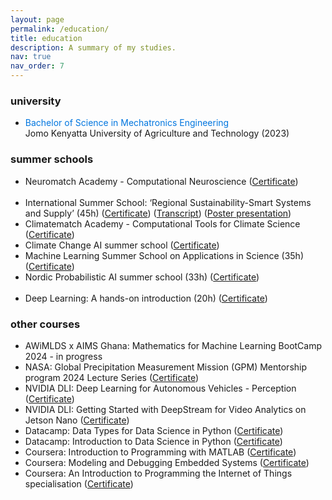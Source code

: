 ```yaml
---
layout: page
permalink: /education/
title: education
description: A summary of my studies.
nav: true
nav_order: 7
---
```


### university
- <span style="color:#0076df;">Bachelor of Science in Mechatronics Engineering</span><br>
Jomo Kenyatta University of Agriculture and Technology (2023)           	                                                                  

### summer schools
- Neuromatch Academy - Computational Neuroscience ([Certificate](https://portal.neuromatchacademy.org/certificate/0df3b00d-9700-44f9-bf76-70e81e8053bc))                                
- International Summer School: ‘Regional Sustainability-Smart Systems and Supply’ (45h) 
([Certificate](https://drive.google.com/file/d/11aNcZ8hoI1qB9LC0Pg6iwIZPqQYGR6I9/view?usp=sharing)) ([Transcript](https://drive.google.com/file/d/11arEifVwL25T7JCFm9emRkRT2mVh8Umh/view?usp=sharing)) ([Poster presentation](https://drive.google.com/file/d/1uwaYL2TBKnkYYzMrX4NXMpvTcTgIAAWe/view?usp=sharing))
- Climatematch Academy - Computational Tools for Climate Science ([Certificate](https://portal.neuromatchacademy.org/certificate/d4677640-2b80-4dca-9105-1c35601a48d1))            
- Climate Change AI summer school ([Certificate](https://drive.google.com/file/d/18wyrao8W9gYicnvmVIamM6HjHtmmTt29/view?usp=sharing))
- Machine Learning Summer School on Applications in Science (35h) ([Certificate](https://drive.google.com/file/d/1mwplsz9XLRtm6Lr1aqehYl2lmgbThnGk/view?usp=sharing))
- Nordic Probabilistic AI summer school (33h) ([Certificate](https://drive.google.com/file/d/1OgJrEAkxZmfY14GGinlzLY1MiSkLvFHf/view?usp=sharing))                                              
- Deep Learning: A hands-on introduction (20h) ([Certificate](https://drive.google.com/file/d/10gFx9tSKsQt0OL3JdPq3eo0MCmQtT2nc/view?usp=sharing))

<!-- ### books read
- An Introduction to Statistical Learning [Link](https://doi.org/10.1007/978-3-031-38747-0_1)
 -->

### other courses
- AWiMLDS x AIMS Ghana: Mathematics for Machine Learning BootCamp 2024 - in progress
- NASA: Global Precipitation Measurement Mission (GPM) Mentorship program 2024 Lecture Series ([Certificate](https://drive.google.com/file/d/1MZ2lZyBWmwhjM1kqiV4WawdkljlbZ8Kl/view?usp=sharing))
- NVIDIA DLI: Deep Learning for Autonomous Vehicles - Perception ([Certificate](https://courses.nvidia.com/certificates/1fcefea6860e47418e74248154cbf1c5))
- NVIDIA DLI: Getting Started with DeepStream for Video Analytics on Jetson Nano ([Certificate](https://courses.nvidia.com/certificates/649c82d4c2414662a943b9cd68ba5f3f))
- Datacamp: Data Types for Data Science in Python ([Certificate](https://www.datacamp.com/statement-of-accomplishment/course/fd40b57f1987a86f86e79cf75a73744702038476))
- Datacamp: Introduction to Data Science in Python ([Certificate](https://www.datacamp.com/statement-of-accomplishment/course/6f064ced5cddaa1894bc0f8f03f662d11a265bab))
- Coursera: Introduction to Programming with MATLAB ([Certificate](https://www.datacamp.com/statement-of-accomplishment/course/6f064ced5cddaa1894bc0f8f03f662d11a265bab))
- Coursera: Modeling and Debugging Embedded Systems ([Certificate](https://coursera.org/share/be783493d3cf9438a930bc7f712969c9))
- Coursera: An Introduction to Programming the Internet of Things specialisation ([Certificate](https://www.coursera.org/account/accomplishments/specialization/88LN3K73QCQ2))

